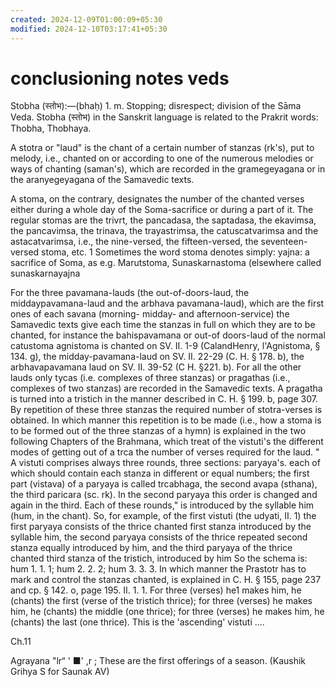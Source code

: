 ```yaml
---
created: 2024-12-09T01:00:09+05:30
modified: 2024-12-10T03:17:41+05:30
---
```


# conclusioning notes veds

Stobha (स्तोभ):—(bhaḥ) 1. m. Stopping; disrespect; division of the Sāma Veda. Stobha (स्तोभ) in the Sanskrit language is related to the Prakrit words: Thobha, Thobhaya.

A stotra or "laud" is the chant of a certain number of stanzas (rk's), put to melody, i.e., chanted on or according to one of the numerous melodies or ways of chanting (saman's), which are recorded in the gramegeyagana or in the aranyegeyagana of the Samavedic texts.

A stoma, on the contrary, designates the number of the chanted verses either during a whole day of the Soma-sacrifice or during a part of it. The regular stomas are the trivrt, the pancadasa, the saptadasa, the ekavimsa, the pancavimsa, the trinava, the trayastrimsa, the catuscatvarimsa and the astacatvarimsa, i.e., the nine-versed, the fifteen-versed, the seventeen-versed stoma, etc. 1 Sometimes the word stoma denotes simply: yajna: a sacrifice of Soma, as e.g. Marutstoma, Sunaskarnastoma (elsewhere called sunaskarnayajna

For the three pavamana-lauds (the out-of-doors-laud, the middaypavamana-laud and the arbhava pavamana-laud), which are the first ones of each savana (morning- midday- and afternoon-service) the Samavedic texts give each time the stanzas in full on which they are to be chanted, for instance the bahispavamana or out-of doors-laud of the normal catustoma agnistoma is chanted on SV. II. 1-9 (CalandHenry, l'Agnistoma, § 134. g), the midday-pavamana-laud on SV. II. 22-29 (C. H. § 178. b), the arbhavapavamana laud on SV. II. 39-52 (C H. §221. b). For all the other lauds only tycas (i.e. complexes of three stanzas) or pragathas (i.e., complexes of two stanzas) are recorded in the Samavedic texts. A pragatha is turned into a tristich in the manner described in C. H. § 199. b, page 307. By repetition of these three stanzas the required number of stotra-verses is obtained. In which manner this repetition is to be made (i.e., how a stoma is to be formed out of the three stanzas of a hymn) is explained in the two following Chapters of the Brahmana, which treat of the vistuti's the different modes of getting out of a trca the number of verses required for the laud. " A vistuti comprises always three rounds, three sections: paryaya's. each of which should contain each stanza in different or equal numbers; the first part (vistava) of a paryaya is called trcabhaga, the second avapa (sthana), the third paricara (sc. rk). In the second paryaya this order is changed and again in the third. Each of these rounds," is introduced by the syllable him (hum, in the chant). So, for example, of the first vistuti (the udyati, II. 1) the first paryaya consists of the thrice chanted first stanza introduced by the syllable him, the second paryaya consists of the thrice repeated second stanza equally introduced by him, and the third paryaya of the thrice chanted third stanza of the tristich, introduced by him So the schema is: hum 1. 1. 1; hum 2. 2. 2; hum 3. 3. 3. In which manner the Prastotr has to mark and control the stanzas chanted, is explained in C. H. § 155, page 237 and cp. § 142. o, page 195. II. 1. 1. For three (verses) he1 makes him, he (chants) the first (verse of the tristich thrice); for three (verses) he makes him, he (chants) the middle (one thrice); for three (verses) he makes him, he (chants) the last (one thrice). This is the 'ascending' vistuti
....

Ch.11

Agrayana
"lr“ ' ■' ,r ;
These are the first offerings of a season. (Kaushik Grihya S for Saunak AV)
